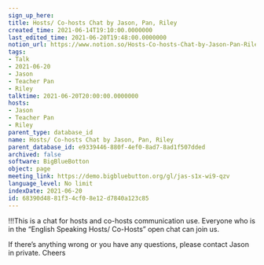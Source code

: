 ```yaml
---
sign_up_here: 
title: Hosts/ Co-hosts Chat by Jason, Pan, Riley
created_time: 2021-06-14T19:10:00.0000000
last_edited_time: 2021-06-20T19:48:00.0000000
notion_url: https://www.notion.so/Hosts-Co-hosts-Chat-by-Jason-Pan-Riley-68390d4881f34cf08e12d7840a123c85
tags:
- Talk
- 2021-06-20
- Jason
- Teacher Pan
- Riley
talktime: 2021-06-20T20:00:00.0000000
hosts:
- Jason
- Teacher Pan
- Riley
parent_type: database_id
name: Hosts/ Co-hosts Chat by Jason, Pan, Riley
parent_database_id: e9339446-880f-4ef0-8ad7-8ad1f507dded
archived: false
software: BigBlueBotton
object: page
meeting_link: https://demo.bigbluebutton.org/gl/jas-s1x-wi9-qzv
language_level: No limit
indexDate: 2021-06-20
id: 68390d48-81f3-4cf0-8e12-d7840a123c85
---
```


!!!This is a chat for hosts and co-hosts communication use. Everyone who is in the “English Speaking Hosts/ Co-Hosts” open chat can join us.

If there’s anything wrong or you have any questions, please contact Jason in private. Cheers

